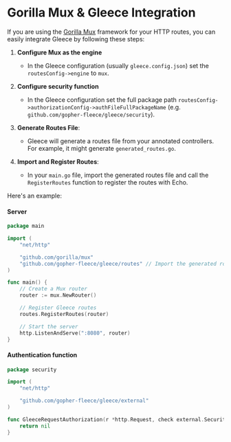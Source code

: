 # Gorilla Mux & Gleece Integration
If you are using the [Gorilla Mux](https://github.com/gorilla/mux) framework for your HTTP routes, you can easily integrate Gleece by following these steps:

1. **Configure Mux as the engine**
   - In the Gleece configuration (usually `gleece.config.json`) set the `routesConfig->engine` to `mux`.

2. **Configure security function**
   - In the Gleece configuration set the full package path `routesConfig->authorizationConfig->authFileFullPackageName` (e.g. `github.com/gopher-fleece/gleece/security`).

3. **Generate Routes File**:  
   - Gleece will generate a routes file from your annotated controllers. For example, it might generate `generated_routes.go`.

4. **Import and Register Routes**:  
   - In your `main.go` file, import the generated routes file and call the `RegisterRoutes` function to register the routes with Echo.


Here's an example:

#### Server
```go
package main

import (
	"net/http"

    "github.com/gorilla/mux"
    "github.com/gopher-fleece/gleece/routes" // Import the generated routes file
)

func main() {
    // Create a Mux router
    router := mux.NewRouter()

    // Register Gleece routes
    routes.RegisterRoutes(router)

    // Start the server
    http.ListenAndServe(":8080", router)
}
```

#### Authentication function
```go
package security

import (
	"net/http"

	"github.com/gopher-fleece/gleece/external"
)

func GleeceRequestAuthorization(r *http.Request, check external.SecurityCheck) *external.SecurityError {
	return nil
}
```